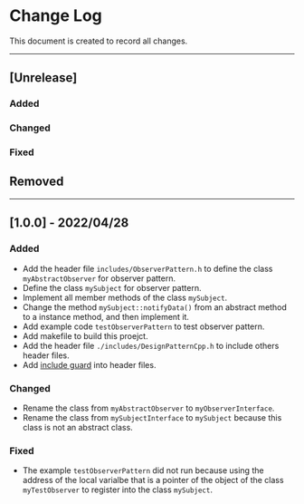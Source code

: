 # Change Log
This document is created to record all changes.

-------------------
## [Unrelease]
### Added

### Changed

### Fixed

## Removed

-------------------
## [1.0.0] - 2022/04/28
### Added
- Add the header file `includes/ObserverPattern.h` to define the class `myAbstractObserver` for observer pattern.
- Define the class `mySubject` for observer pattern.
- Implement all member methods of the class `mySubject`.
- Change the method `mySubject::notifyData()` from an abstract method to a instance method, and then implement it.
- Add example code `testObserverPattern` to test observer pattern.
- Add makefile to build this proejct.
- Add the header file `./includes/DesignPatternCpp.h` to include others header files.
- Add [include guard](https://en.wikipedia.org/wiki/Include_guard) into header files.

### Changed
- Rename the class from `myAbstractObserver` to `myObserverInterface`.
- Rename the class from `mySubjectInterface` to `mySubject` because this class is not an abstract class.

### Fixed
- The example `testObserverPattern` did not run because using the address of the local varialbe that is a pointer of the object of the class `myTestObserver` to register into the class `mySubject`.

